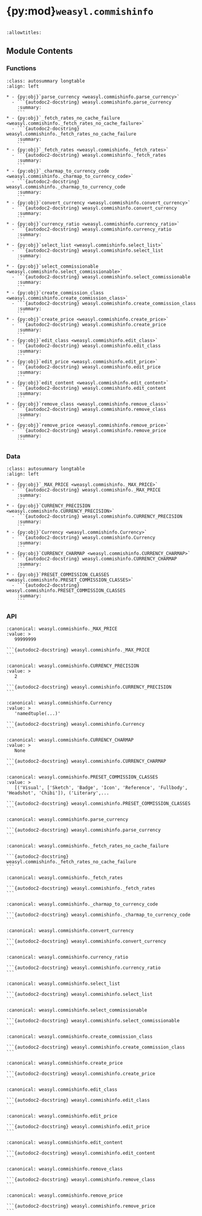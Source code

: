 # {py:mod}`weasyl.commishinfo`

```{py:module} weasyl.commishinfo
```

```{autodoc2-docstring} weasyl.commishinfo
:allowtitles:
```

## Module Contents

### Functions

````{list-table}
:class: autosummary longtable
:align: left

* - {py:obj}`parse_currency <weasyl.commishinfo.parse_currency>`
  - ```{autodoc2-docstring} weasyl.commishinfo.parse_currency
    :summary:
    ```
* - {py:obj}`_fetch_rates_no_cache_failure <weasyl.commishinfo._fetch_rates_no_cache_failure>`
  - ```{autodoc2-docstring} weasyl.commishinfo._fetch_rates_no_cache_failure
    :summary:
    ```
* - {py:obj}`_fetch_rates <weasyl.commishinfo._fetch_rates>`
  - ```{autodoc2-docstring} weasyl.commishinfo._fetch_rates
    :summary:
    ```
* - {py:obj}`_charmap_to_currency_code <weasyl.commishinfo._charmap_to_currency_code>`
  - ```{autodoc2-docstring} weasyl.commishinfo._charmap_to_currency_code
    :summary:
    ```
* - {py:obj}`convert_currency <weasyl.commishinfo.convert_currency>`
  - ```{autodoc2-docstring} weasyl.commishinfo.convert_currency
    :summary:
    ```
* - {py:obj}`currency_ratio <weasyl.commishinfo.currency_ratio>`
  - ```{autodoc2-docstring} weasyl.commishinfo.currency_ratio
    :summary:
    ```
* - {py:obj}`select_list <weasyl.commishinfo.select_list>`
  - ```{autodoc2-docstring} weasyl.commishinfo.select_list
    :summary:
    ```
* - {py:obj}`select_commissionable <weasyl.commishinfo.select_commissionable>`
  - ```{autodoc2-docstring} weasyl.commishinfo.select_commissionable
    :summary:
    ```
* - {py:obj}`create_commission_class <weasyl.commishinfo.create_commission_class>`
  - ```{autodoc2-docstring} weasyl.commishinfo.create_commission_class
    :summary:
    ```
* - {py:obj}`create_price <weasyl.commishinfo.create_price>`
  - ```{autodoc2-docstring} weasyl.commishinfo.create_price
    :summary:
    ```
* - {py:obj}`edit_class <weasyl.commishinfo.edit_class>`
  - ```{autodoc2-docstring} weasyl.commishinfo.edit_class
    :summary:
    ```
* - {py:obj}`edit_price <weasyl.commishinfo.edit_price>`
  - ```{autodoc2-docstring} weasyl.commishinfo.edit_price
    :summary:
    ```
* - {py:obj}`edit_content <weasyl.commishinfo.edit_content>`
  - ```{autodoc2-docstring} weasyl.commishinfo.edit_content
    :summary:
    ```
* - {py:obj}`remove_class <weasyl.commishinfo.remove_class>`
  - ```{autodoc2-docstring} weasyl.commishinfo.remove_class
    :summary:
    ```
* - {py:obj}`remove_price <weasyl.commishinfo.remove_price>`
  - ```{autodoc2-docstring} weasyl.commishinfo.remove_price
    :summary:
    ```
````

### Data

````{list-table}
:class: autosummary longtable
:align: left

* - {py:obj}`_MAX_PRICE <weasyl.commishinfo._MAX_PRICE>`
  - ```{autodoc2-docstring} weasyl.commishinfo._MAX_PRICE
    :summary:
    ```
* - {py:obj}`CURRENCY_PRECISION <weasyl.commishinfo.CURRENCY_PRECISION>`
  - ```{autodoc2-docstring} weasyl.commishinfo.CURRENCY_PRECISION
    :summary:
    ```
* - {py:obj}`Currency <weasyl.commishinfo.Currency>`
  - ```{autodoc2-docstring} weasyl.commishinfo.Currency
    :summary:
    ```
* - {py:obj}`CURRENCY_CHARMAP <weasyl.commishinfo.CURRENCY_CHARMAP>`
  - ```{autodoc2-docstring} weasyl.commishinfo.CURRENCY_CHARMAP
    :summary:
    ```
* - {py:obj}`PRESET_COMMISSION_CLASSES <weasyl.commishinfo.PRESET_COMMISSION_CLASSES>`
  - ```{autodoc2-docstring} weasyl.commishinfo.PRESET_COMMISSION_CLASSES
    :summary:
    ```
````

### API

````{py:data} _MAX_PRICE
:canonical: weasyl.commishinfo._MAX_PRICE
:value: >
   99999999

```{autodoc2-docstring} weasyl.commishinfo._MAX_PRICE
```

````

````{py:data} CURRENCY_PRECISION
:canonical: weasyl.commishinfo.CURRENCY_PRECISION
:value: >
   2

```{autodoc2-docstring} weasyl.commishinfo.CURRENCY_PRECISION
```

````

````{py:data} Currency
:canonical: weasyl.commishinfo.Currency
:value: >
   'namedtuple(...)'

```{autodoc2-docstring} weasyl.commishinfo.Currency
```

````

````{py:data} CURRENCY_CHARMAP
:canonical: weasyl.commishinfo.CURRENCY_CHARMAP
:value: >
   None

```{autodoc2-docstring} weasyl.commishinfo.CURRENCY_CHARMAP
```

````

````{py:data} PRESET_COMMISSION_CLASSES
:canonical: weasyl.commishinfo.PRESET_COMMISSION_CLASSES
:value: >
   [('Visual', ['Sketch', 'Badge', 'Icon', 'Reference', 'Fullbody', 'Headshot', 'Chibi']), ('Literary',...

```{autodoc2-docstring} weasyl.commishinfo.PRESET_COMMISSION_CLASSES
```

````

````{py:function} parse_currency(target)
:canonical: weasyl.commishinfo.parse_currency

```{autodoc2-docstring} weasyl.commishinfo.parse_currency
```
````

````{py:function} _fetch_rates_no_cache_failure()
:canonical: weasyl.commishinfo._fetch_rates_no_cache_failure

```{autodoc2-docstring} weasyl.commishinfo._fetch_rates_no_cache_failure
```
````

````{py:function} _fetch_rates()
:canonical: weasyl.commishinfo._fetch_rates

```{autodoc2-docstring} weasyl.commishinfo._fetch_rates
```
````

````{py:function} _charmap_to_currency_code(charmap)
:canonical: weasyl.commishinfo._charmap_to_currency_code

```{autodoc2-docstring} weasyl.commishinfo._charmap_to_currency_code
```
````

````{py:function} convert_currency(value, valuecode, targetcode)
:canonical: weasyl.commishinfo.convert_currency

```{autodoc2-docstring} weasyl.commishinfo.convert_currency
```
````

````{py:function} currency_ratio(valuecode, targetcode)
:canonical: weasyl.commishinfo.currency_ratio

```{autodoc2-docstring} weasyl.commishinfo.currency_ratio
```
````

````{py:function} select_list(userid)
:canonical: weasyl.commishinfo.select_list

```{autodoc2-docstring} weasyl.commishinfo.select_list
```
````

````{py:function} select_commissionable(userid, q, commishclass, min_price, max_price, currency, offset, limit)
:canonical: weasyl.commishinfo.select_commissionable

```{autodoc2-docstring} weasyl.commishinfo.select_commissionable
```
````

````{py:function} create_commission_class(userid, title)
:canonical: weasyl.commishinfo.create_commission_class

```{autodoc2-docstring} weasyl.commishinfo.create_commission_class
```
````

````{py:function} create_price(userid, price, currency='', settings='')
:canonical: weasyl.commishinfo.create_price

```{autodoc2-docstring} weasyl.commishinfo.create_price
```
````

````{py:function} edit_class(userid, commishclass)
:canonical: weasyl.commishinfo.edit_class

```{autodoc2-docstring} weasyl.commishinfo.edit_class
```
````

````{py:function} edit_price(userid, price, currency, settings, edit_prices)
:canonical: weasyl.commishinfo.edit_price

```{autodoc2-docstring} weasyl.commishinfo.edit_price
```
````

````{py:function} edit_content(userid, content)
:canonical: weasyl.commishinfo.edit_content

```{autodoc2-docstring} weasyl.commishinfo.edit_content
```
````

````{py:function} remove_class(userid, classid)
:canonical: weasyl.commishinfo.remove_class

```{autodoc2-docstring} weasyl.commishinfo.remove_class
```
````

````{py:function} remove_price(userid, priceid)
:canonical: weasyl.commishinfo.remove_price

```{autodoc2-docstring} weasyl.commishinfo.remove_price
```
````

